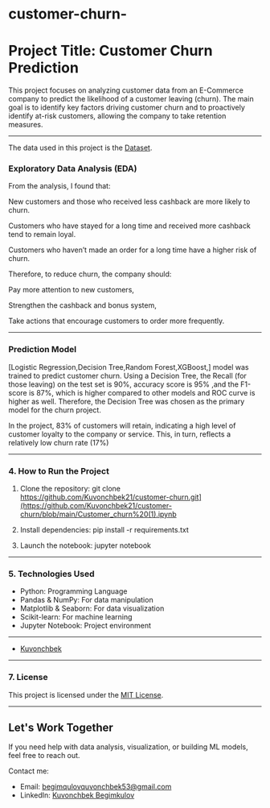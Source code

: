 # customer-churn-
# Project Title: Customer Churn Prediction

This project focuses on analyzing customer data from an E-Commerce  company to predict the likelihood of a customer leaving (churn). The main goal is to identify key factors driving customer churn and to proactively identify at-risk customers, allowing the company to take retention measures.

---

The data used in this project is the [Dataset](https://github.com/anvarnarz/praktikum_datasets/blob/main/E-Commerce-Dataset.csv).

###  Exploratory Data Analysis (EDA)

From the analysis, I found that:

New customers and those who received less cashback are more likely to churn.

Customers who have stayed for a long time and received more cashback tend to remain loyal.

Customers who haven’t made an order for a long time have a higher risk of churn.

Therefore, to reduce churn, the company should:

Pay more attention to new customers,

Strengthen the cashback and bonus system,

Take actions that encourage customers to order more frequently.

---

###  Prediction Model

[Logistic Regression,Decision Tree,Random Forest,XGBoost,] model was trained to predict customer churn.
Using a Decision Tree, the Recall (for those leaving) on the test set is 90%, accuracy score is 95% ,and the F1-score is 87%, which is higher compared to other models and ROC curve is higher as well. Therefore, the Decision Tree was chosen as the primary model for the churn project.

In the project, 83% of customers will retain, indicating a high level of customer loyalty to the company or service. This, in turn, reflects a relatively low churn rate (17%)

---

### 4. How to Run the Project

1.  Clone the repository:
    git clone https://github.com/Kuvonchbek21/customer-churn.git](https://github.com/Kuvonchbek21/customer-churn/blob/main/Customer_churn%20(1).ipynb
    

3.  Install dependencies:
    pip install -r requirements.txt

4.  Launch the notebook:
    jupyter notebook

---

### 5. Technologies Used

* Python: Programming Language
* Pandas & NumPy: For data manipulation
* Matplotlib & Seaborn: For data visualization
* Scikit-learn: For machine learning
* Jupyter Notebook: Project environment

---

* [Kuvonchbek](https://github.com/Kuvonchbek21)

---

### 7. License

This project is licensed under the [MIT License](https://choosealicense.com/licenses/mit/).

---

##  Let's Work Together
If you need help with data analysis, visualization, or building ML models, feel free to reach out.  

Contact me:  
- Email: begimqulovquvonchbek53@gmail.com  
- LinkedIn: [Kuvonchbek Begimkulov](https://linkedin.com/in/kuvonchbek-begimkulov)
